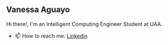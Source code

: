 ## Vanessa Aguayo 
Hi there!, I'm an Intelligent Computing Engineer Student at UAA.

- 📫 How to reach me: [Linkedin](https://www.linkedin.com/in/vanessa-aguayo-393402340/)
